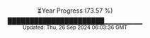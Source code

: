 <p align="center">
⏳Year Progress (73.57 %)<br>
██████████████████████▁▁▁▁▁▁▁▁ <br>
<sub>Updated: Thu, 26 Sep 2024 06:03:36 GMT</sub>
</p>

